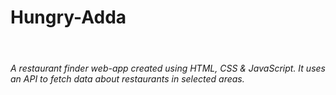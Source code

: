 # Hungry-Adda
<br>
<h6> A restaurant finder web-app created using HTML, CSS & JavaScript. It uses an API to fetch data about restaurants in selected areas.
